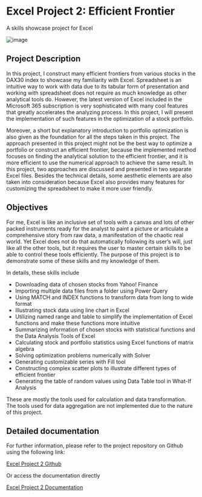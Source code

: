 # Excel Project 2: Efficient Frontier
A skills showcase project for Excel

![image](https://user-images.githubusercontent.com/89245616/177243825-960bf52f-6ea0-4c07-8cb0-5e6a4a79232c.png)

## Project Description

In this project, I construct many efficient frontiers from various stocks in the DAX30 index to showcase my familiarity with Excel. Spreadsheet is an intuitive way to work with data due to its tabular form of presentation and working with spreadsheet does not require as much knowledge as other analytical tools do. However, the latest version of Excel included in the Microsoft 365 subscription is very sophisticated with many cool features that greatly accelerates the analyzing process. In this project, I will present the implementation of such features in the optimization of a stock portfolio. 

Moreover, a short but explanatory introduction to portfolio optimization is also given as the foundation for all the steps taken in this project. The approach presented in this project might not be the best way to optimize a portfolio or construct an efficient frontier, because the implemented method focuses on finding the analytical solution to the efficient frontier, and it is more efficient to use the numerical approach to achieve the same result. In this project, two approaches are discussed and presented in two separate Excel files. Besides the technical details, some aesthetic elements are also taken into consideration because Excel also provides many features for customizing the spreadsheet to make it more user friendly. 

## Objectives

For me, Excel is like an inclusive set of tools with a canvas and lots of other packed instruments ready for the analyst to paint a picture or articulate a comprehensive story from raw data, a manifestation of the chaotic real world. Yet Excel does not do that automatically following its user’s will, just like all the other tools, but it requires the user to master certain skills to be able to control these tools efficiently. The purpose of this project is to demonstrate some of these skills and my knowledge of them.   

In details, these skills include 

* Downloading data of chosen stocks from Yahoo! Finance 
* Importing multiple data files from a folder using Power Query
* Using MATCH and INDEX functions to transform data from long to wide format
* Illustrating stock data using line chart in Excel
* Utilizing named range and table to simplify the implementation of Excel functions and make these functions more intuitive
* Summarizing information of chosen stocks with statistical functions and the Data Analysis Tools   of Excel
* Calculating stock and portfolio statistics using Excel functions of matrix algebra
* Solving optimization problems numerically with Solver  
* Generating customizable series with Fill tool   
* Constructing complex scatter plots to illustrate different types of efficient frontier 
* Generating the table of random values using Data Table tool in What-If Analysis

These are mostly the tools used for calculation and data transformation. The tools used for data aggregation are not implemented due to the nature of this project. 

## Detailed documentation

For further information, please refer to the project repository on Github using the following link:

[Excel Project 2 Github](https://github.com/ChinhMaiGit/Project-Excel-2)

Or access the documentation directly

[Excel Project 2 Documentation](/pdf/project2.pdf)
